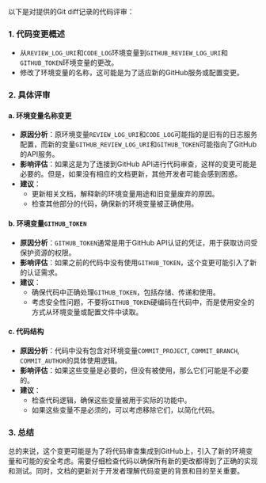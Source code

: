 以下是对提供的Git diff记录的代码评审：

### 1. 代码变更概述
- 从`REVIEW_LOG_URI`和`CODE_LOG`环境变量到`GITHUB_REVIEW_LOG_URI`和`GITHUB_TOKEN`环境变量的更改。
- 修改了环境变量的名称，这可能是为了适应新的GitHub服务或配置变更。

### 2. 具体评审

#### a. 环境变量名称变更
- **原因分析**：原环境变量`REVIEW_LOG_URI`和`CODE_LOG`可能指的是旧有的日志服务配置，而新的变量`GITHUB_REVIEW_LOG_URI`和`GITHUB_TOKEN`可能指向了GitHub的API服务。
- **影响评估**：如果这是为了连接到GitHub API进行代码审查，这样的变更可能是必要的。但是，如果没有相应的文档更新，其他开发者可能会感到困惑。
- **建议**：
  - 更新相关文档，解释新的环境变量用途和旧变量废弃的原因。
  - 检查其他部分的代码，确保新的环境变量被正确使用。

#### b. 环境变量`GITHUB_TOKEN`
- **原因分析**：`GITHUB_TOKEN`通常是用于GitHub API认证的凭证，用于获取访问受保护资源的权限。
- **影响评估**：如果之前的代码中没有使用`GITHUB_TOKEN`，这个变更可能引入了新的认证需求。
- **建议**：
  - 确保代码中正确处理`GITHUB_TOKEN`，包括存储、传递和使用。
  - 考虑安全性问题，不要将`GITHUB_TOKEN`硬编码在代码中，而是使用安全的方式从环境变量或配置文件中读取。

#### c. 代码结构
- **原因分析**：代码中没有包含对环境变量`COMMIT_PROJECT`, `COMMIT_BRANCH`, `COMMIT_AUTHOR`的具体使用逻辑。
- **影响评估**：如果这些变量是必要的，但没有被使用，那么它们可能是不必要的。
- **建议**：
  - 检查代码逻辑，确保这些变量被用于实际的功能中。
  - 如果这些变量不是必须的，可以考虑移除它们，以简化代码。

### 3. 总结
总的来说，这个变更可能是为了将代码审查集成到GitHub上，引入了新的环境变量和可能的安全考虑。需要仔细检查代码以确保所有新的更改都得到了正确的实现和测试。同时，文档的更新对于开发者理解代码变更的背景和目的至关重要。